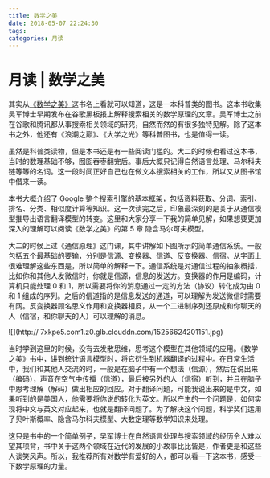 ```yaml
---
title: 数学之美
date: 2018-05-07 22:24:30
tags: 
categories: 月读
---
```


# 月读 | 数学之美

其实从[《数学之美》](https://book.douban.com/subject/10750155/)这书名上看就可以知道，这是一本科普类的图书。这本书收集吴军博士早期发布在谷歌黑板报上解释搜索相关的数学原理的文章。吴军博士之前在谷歌和腾讯都从事搜索相关领域的研究，自然而然的有很多独特见解。除了这本书之外，他还有《浪潮之巅》、《大学之光》等科普图书，也是值得一读。

虽然是科普类读物，但是本书还是有一些阅读门槛的。大二的时候也看过这本书，当时的数理基础不够，囫囵吞枣翻完后。事后大概只记得自然语言处理、马尔科夫链等等的名词。这一段时间正好自己也在做文本搜索相关的工作，所以又从图书馆中借来一读。

本书大概介绍了 Google 整个搜索引擎的基本框架，包括资料获取、分词、索引、排名、分类、相似度计算等知识。这一次读完之后，印象最深刻的是关于从通信模型推导出语言翻译模型的转变。这里和大家分享一下我的简单见解，如果想要更加深入的理解可以阅读《数学之美》的第 5 章 隐含马尔可夫模型。

大二的时候上过《通信原理》这门课，其中讲解如下图所示的简单通信系统。一般包括五个最基础的要输，分别是信源、变换器、信道、反变换器、信宿。从字面上很难理解这些东西是，所以简单的解释一下。通信系统是对通信过程的抽象概括，比如你和其他人发微信时，你就是信源，信息的发送方。变换器的作用是编码，计算机只能处理 0 和 1，所以需要将你的消息通过一定的方法（协议）转化成为由 0 和 1 组成的序列。之后的信道指的是信息发送的通道，可以理解为发送微信时需要有网。反变换器顾名思义作用和变换器相反，从一个二进制序列还原成和你聊天的人（信宿，和你聊天的人）可以理解的消息。

![](http://
7xkpe5.com1.z0.glb.clouddn.com/15256624201151.jpg)

当时学到这里的时候，没有去发散思维，思考这个模型在其他领域的应用。《数学之美》书中，讲到统计语言模型时，将它衍生到机器翻译的过程中。在日常生活中，我们和其他人交流的时，一般是在脑子中有一个想法（信源），然后在说出来（编码），声音在空气中传播（信道），最后被另外的人（信宿）听到，并且在脑子中思考理解（解码）做出相应的回应。对于翻译问题，可能我说出来的是中文，如果听到的是美国人，他需要将你说的转化为英文。所以产生的一个问题是，如何实现将中文与英文对应起来，也就是翻译问题了。为了解决这个问题，科学奖们运用了贝叶斯概率、隐含马尔科夫模型、大数定理等数学知识来处理。

这只是书中的一个简单例子，吴军博士在自然语言处理与搜索领域的经历令人难以望其项背，书中关于这两个领域在近代的发展的小故事比比皆是，作者更是和这些人谈笑风声。所以，我推荐所有对数学有爱好的人，都可以看一下这本书，感受一下数学原理的力量。






